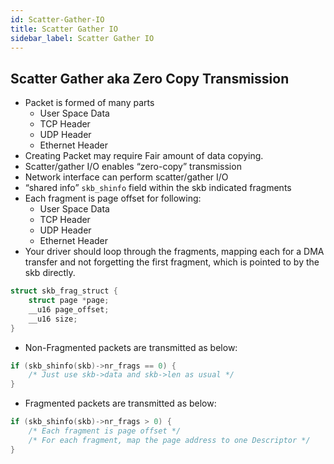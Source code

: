 ```yaml
---
id: Scatter-Gather-IO
title: Scatter Gather IO
sidebar_label: Scatter Gather IO
---
```


## Scatter Gather aka Zero Copy Transmission

- Packet is formed of many parts
  - User Space Data
  - TCP Header
  - UDP Header
  - Ethernet Header
- Creating Packet may require Fair amount of data copying.
- Scatter/gather I/O enables “zero-copy” transmission
- Network interface can perform scatter/gather I/O
- “shared info” `skb_shinfo` field within the skb indicated fragments
- Each fragment is page offset for following:
  - User Space Data
  - TCP Header
  - UDP Header
  - Ethernet Header
- Your driver should loop through the fragments, mapping each for a DMA transfer and not forgetting the first fragment, which is pointed to by the skb directly.
 
```c
struct skb_frag_struct {
    struct page *page;
    __u16 page_offset;
    __u16 size;
}
```
- Non-Fragmented packets are transmitted as below:


```c
if (skb_shinfo(skb)->nr_frags == 0) {
    /* Just use skb->data and skb->len as usual */
}
```
- Fragmented packets are transmitted as below:
```c
if (skb_shinfo(skb)->nr_frags > 0) {
    /* Each fragment is page offset */
    /* For each fragment, map the page address to one Descriptor */
}
```
